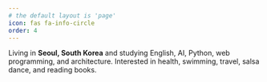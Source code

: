 ```yaml
---
# the default layout is 'page'
icon: fas fa-info-circle
order: 4
---
```


Living in **Seoul, South Korea** and studying English, AI, Python, web programming, and architecture. Interested in health, swimming, travel, salsa dance, and reading books.